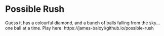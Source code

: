 # Possible Rush
Guess it has a colourful diamond, and a bunch of balls falling from the sky... one ball at a time.
Play here: https://james-baloyi/github.io/possible-rush
